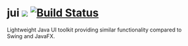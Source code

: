 # jui ![](https://img.shields.io/github/license/mashape/apistatus.svg) [![Build Status](https://travis-ci.org/iancaffey/jui.svg?branch=master)](https://travis-ci.org/iancaffey/jui)
Lightweight Java UI toolkit providing similar functionality compared to Swing and JavaFX.
